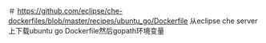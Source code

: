 ＃ https://github.com/eclipse/che-dockerfiles/blob/master/recipes/ubuntu_go/Dockerfile 
从eclipse che server 上下载ubuntu go Dockerfile然后gopath环境变量
